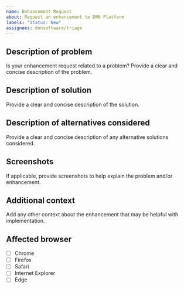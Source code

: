 ```yaml
---
name: Enhancement Request
about: Request an enhancement to DNN Platform
labels: "Status: New"
assignees: dnnsoftware/triage
---
```

<!-- 
  If you need community support or would like to solicit a Request for Comments (RFC), please post to the DNN Community forums at https://dnncommunity.org/forums for now.  In the future, we are planning to implement a more robust solution for cultivating new ideas and nuturing these from concept to creation.  We will update this template when this solution is generally available.  In the meantime, we appreciate your patience as we endeavor to streamline our GitHub focus and efforts.
  
  Please read the CONTRIBUTING guidelines at https://github.com/dnnsoftware/Dnn.Platform/blob/development/CONTRIBUTING.md prior to submitting an issue.

  Any potential security issues SHOULD NOT be posted on GitHub.  Instead, please send an email to security@dnnsoftware.com.
-->
## Description of problem
Is your enhancement request related to a problem? Provide a clear and concise description of the problem.

## Description of solution
Provide a clear and concise description of the solution.

## Description of alternatives considered
Provide a clear and concise description of any alternative solutions considered.

## Screenshots
If applicable, provide screenshots to help explain the problem and/or enhancement.

## Additional context
Add any other context about the enhancement that may be helpful with implementation.

## Affected browser
<!-- 
  Check all that apply, and add more if necessary. As appropriate, please specify the exact version(s) of the browser and operating system.
-->
* [ ] Chrome
* [ ] Firefox
* [ ] Safari
* [ ] Internet Explorer
* [ ] Edge

